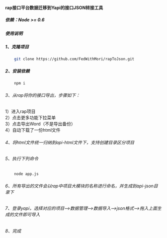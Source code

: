 #### rap接口平台数据迁移到Yapi的接口JSON转接工具

##### 依赖：Node >= 0.6

##### 使用说明

##### 1、克隆项目
``` sh
    git clone https://github.com/FedWithMori/rapToJson.git
```

##### 2、安装依赖
``` sh
    npm i
```

###### 3、从rap将你的接口导出，步骤如下：
1）进入rap项目  
2）点击更多功能下拉菜单  
3）点击导出Word（不是导出备份）  
4）自动下载了一份html文件  

###### 4、将html文件统一归纳到api-html文件下，支持创建目录区分项目

###### 5、执行下列命令
``` sh
    node app.js
```

###### 6、所有导出的文件会以rap中项目大模块的名称进行命名，并生成到api-json目录下

###### 7、登录yapi，选择对应的项目——>数据管理——>数据导入——>json格式——>拖入上面生成的文件即可导入

###### 8、完成